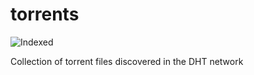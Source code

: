 torrents 
========
![Indexed](https://img.shields.io/badge/indexed-176124-blue)

Collection of torrent files discovered in the DHT network
